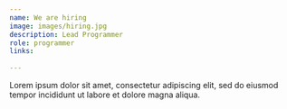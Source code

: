 ```yaml
---
name: We are hiring
image: images/hiring.jpg
description: Lead Programmer
role: programmer
links:
  
---
```


Lorem ipsum dolor sit amet, consectetur adipiscing elit, sed do eiusmod tempor incididunt ut labore et dolore magna aliqua.
